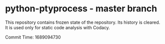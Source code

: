# python-ptyprocess - master branch

This repository contains frozen state of the repository.
Its history is cleared. It is used only for static code
analysis with Codacy.

Commit Time: 1689094730